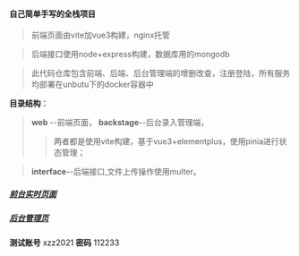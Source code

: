 #### 自己简单手写的全栈项目
> 前端页面由vite加vue3构建，nginx托管

> 后端接口使用node+express构建，数据库用的mongodb

> 此代码仓库包含前端、后端、后台管理端的增删改查，注册登陆，所有服务均部署在unbutu下的docker容器中

**目录结构**：
> **web** --前端页面，
> **backstage**--后台录入管理端，
>> 两者都是使用vite构建，基于vue3+elementplus，使用pinia进行状态管理；

> **interface**--后端接口,文件上传操作使用multer。


##### [前台实时页面](http://xzz2022.top:98)

##### [后台管理页](http:xzz2022.top:99)
**测试账号** xzz2021
**密码** 112233